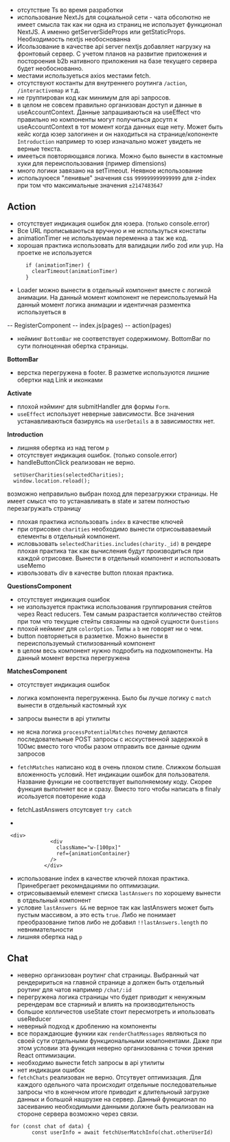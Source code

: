 - отсутствие Ts во время разработки
- использование NextJs для социальной сети - чата обсолютно не имеет смысла так как ни одна из страниц не использует функционал NextJS.  А именно getServerSideProps или getStaticProps. Необходимость nextjs необоснованна
- Исользование в качестве api server nextjs добавляет нагрузку на фронтовый сервер. С учетом планов на развитие приложения и постороения b2b нативного приложения на базе текущего сервера будет необоснованно.
- местами используеться axios местами fetch.
- отсутствуют костанты для внутреннего роутинга `/action`, `/interactivemap` и т.д. 
- не группирован код как минимум для api запросов. 
- в целом не совсем правильно организован доступ и данные в useAccountContext. Данные запрашиваються на useEffect что правильно но компоненты могут получиться досутп к useAccountContext в тот момент когда данных еще нету. Может быть кейс когда юзер залогинен и он находиться на странице/копоненте `Introduction` например то юзер изначально может увидеть не верные текста.
- имееться повторяющаяся логика. Можно было вынести в кастомные хуки для переиспользования (пример dimensions)
- много логики завязано на setTimeout. Неявное использование 
- используюеся "ленивые" значения css `999999999999999` для z-index при том что максимальные значения `±2147483647`
## Action
- отсутствует индикация ошибок для юзера. (только console.error)
- Все URL прописываються вручную и не используться констаты
- animationTimer не используемая переменна а так же код.  
- хорошая практика использовать для валидации либо zod или yup. На проетке не используется

```
      if (animationTimer) {
        clearTimeout(animationTimer)
      }
```

- Loader можно вынести в отдельный компонент вместе с логикой анимации. На данный момент компонент не переиспользуемый
На данный момент логика анимации и идентичная разментка используеться в 

-- RegisterComponent
-- index.js(pages)
-- action(pages)


- нейминг `BottomBar` не соответствует содержимому. BottomBar по сути полноценная обертка страницы.


**BottomBar**
- верстка перегружена в footer. В разметке используются лишние обертки над Link и иконками

**Activate**
- плохой нэйминг для submitHandler для формы `Form`.
- `useEffect` использует неверные зависимости. Все значения устанавливаються базируясь на `userDetails` а в зависимостях нет.

**Introduction**
- лишняя обертка из над  тегом `p`
- отсутствует индикация ошибок. (только console.error)
- handleButtonClick реализован не верно. 
```
  setUserCharities(selectedCharities);
  window.location.reload(); 
```
возможно неправильно выбран поход для перезагружки страницы. Не имеет смысл что то устанавливать в state и затем полностью перезагружать страницу
- плохая практика использовать `index` в качестве ключей
- при отрисовке `charities` необходимо вынести отрисоываваемый елементы в отдельный компонент. 
- исловьзовать `selectedCharities.includes(charity._id)` в рендере плохая практика так как вычисления будут производиться при каждой отрисовке. 
Вынести в отдельный компонент и использовать useMemo
- извользовать div в качестве button плохая практика. 


**QuestionsComponent**
- отсутствует индикация ошибок
- не изпользуется практика использования группирования стейтов через React reducers. Тем самым разрастается колличество стейтов при том что текущие стейты связанны на одной сущности `Questions`
- плохой нейминг для `colorOption`. Типы `a` `b` не говорят ни о чем. 
- button повторяеться в разметке. Можно вынести в переиспользуемый стилизованный компонент
- в целом весь компонент нужно подробить на подкомпоненты. На данный момент верстка перегружена

**MatchesComponent**
- отсутствует индикация ошибок
- логика компонента перегруженна. Было бы лучше логику с `match` вынести в отдельный кастомный хук
- запросы вынести в api утилиты
- не ясна логика `processPotentialMatches` почему делаются последовательные POST  запросы с исскуственной задержкой в 100мс вместо того чтобы разом отправить все данные одним запросов
- `fetchMatches` написано код в очень плохом стиле. Слижком большая вложенность условий. Нет индикации ошибок для пользователя. Название функции не соответствует выполняемому коду. Скорее функция выполняет все и сразу.  Вместо того чтобы написать в finaly исользуется повторение кода

- fetchLastAnswers отсутсвует `try catch`
- 
```
 <div>
              <div
                className="w-[100px]"
                ref={animationContainer}
              />
            </div>
```
- использование index в качестве ключей плохая практика. Принебрегает рекомндациями по оптимизации. 
 - отрисовываемый елемент списка `lastAnswers` по хорошему вынести в отдеьльный компонент
 - условие `lastAnswers &&` не верное так как lastAnswers может быть пустым массивом, а это есть `true`. Либо не понимает преобразование типов либо не добавил `!!lastAnswers.length` по невнимательности
 - лишняя обертка над `p`


 ## Chat
 - неверно организован роутинг chat страницы. Выбранный чат рендеририться на главной странице а должен быть отдельный роутинг для чатов например `/chat/:id`
 - перегружена логика страницы что будет приводит к ненужным ререндерам все старниый и влиять на производительность
 - большое колличестов useState стоит пересмотреть и ипользовать useReducer
 - неверный подход к дроблению на компоненты
 - все пораждающие функии как `renderChatMessages` являються по своей сути отдельными функциональными компонентами. Даже при этом условии эта функция неверно организованна с точки зрения React оптимизации.
- необходимо вынести fetch запросы в api утилиты
- нет индикации ошибок
- `fetchChats` реализован не верно. Отсутвует оптимизация. 
Для каждого одельного чата происходит отдельные последовательные запросы что в конечном итоге приводит к длительноый загрузке данных и большой нашрузке на сервер. 
Данный функционал по засеиванию необходимыми данными должне быть реализован на стороне сервера возможно через связи.
```
 for (const chat of data) {
        const userInfo = await fetchUserMatchInfo(chat.otherUserId)
```


